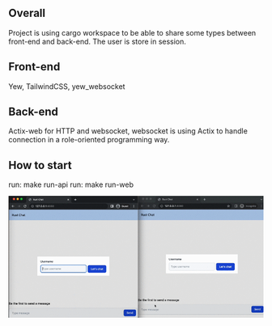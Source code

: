 ## Overall
Project is using cargo workspace to be able to share some types between front-end and back-end.
The user is store in session.

## Front-end
Yew, TailwindCSS, yew_websocket

## Back-end
Actix-web for HTTP and websocket, websocket is using Actix to handle connection in a role-oriented programming way.

## How to start
run: make run-api
run: make run-web

![](example/demo.gif)

